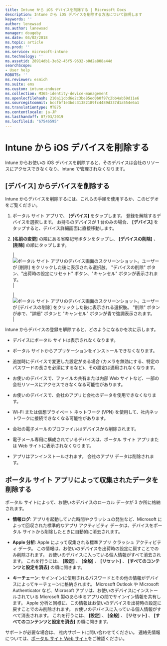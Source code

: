 ```yaml
---
title: Intune から iOS デバイスを削除する | Microsoft Docs
description: Intune から iOS デバイスを削除する方法について説明します
keywords: ''
author: lenewsad
ms.author: lanewsad
manager: dougeby
ms.date: 04/02/2018
ms.topic: article
ms.prod: ''
ms.service: microsoft-intune
ms.technology: ''
ms.assetid: 28914db1-3e62-45f5-9632-b0d2a808a44d
searchScope:
- User help
ROBOTS: ''
ms.reviewer: esmich
ms.suite: ems
ms.custom: intune-enduser
ms.collection: M365-identity-device-management
ms.openlocfilehash: 210a11cbd6e2c3be85ed0b0f97c2bb4ab59d11e6
ms.sourcegitcommit: bccfbf1e3bdc31382189fc4489d337d1a554e6a1
ms.translationtype: MTE75
ms.contentlocale: ja-JP
ms.lasthandoff: 07/03/2019
ms.locfileid: "67546595"
---
```

# <a name="remove-your-ios-device-from-intune"></a>Intune から iOS デバイスを削除する

Intune からお使いの iOS デバイスを削除すると、そのデバイスは会社のリソースにアクセスできなくなり、Intune で管理されなくなります。


## <a name="removing-the-device-from-my-devices"></a>[デバイス] からデバイスを削除する

Intune からデバイスを削除するには、これらの手順を使用するか、このビデオをご覧ください。


1. ポータル サイト アプリで、 **[デバイス]** をタップします。 登録を解除するデバイスを選択します。 お持ちのデバイスが 1 台のみの場合、 **[デバイス]** をタップすると、デバイス詳細画面に直接移動します。

2. **[名前の変更]** の隣にある省略記号ボタンをタップし、 **[デバイスの削除]** 、 **[削除]** の順にタップします。  

    |![ポータル サイト アプリのデバイス画面のスクリーンショット。ユーザーが [削除] をクリックした後に表示される選択肢。 "デバイスの削除" ボタン、"出荷時の設定にリセット" ボタン、"キャンセル" ボタンが表示されます。](/intune-user-help/media/cp_ios_unenroll_after_1804_001.png)|

    |![ポータル サイト アプリのデバイス画面のスクリーンショット。ユーザーが [デバイスの削除] をクリックした後に表示される選択肢。 "削除" ボタンが赤で、"詳細" ボタンと "キャンセル" ボタンが青で強調表示されます。](/intune-user-help/media/cp_ios_unenroll_after_1804_002.png)|


  Intune からデバイスの登録を解除すると、どのようになるかを次に示します。

  - デバイスにポータル サイトは表示されなくなります。

  - ポータル サイトからアプリケーションをインストールできなくなります。

  - 追加時にデバイスで変更した設定がある場合 (カメラを無効にする、特定のパスワードの長さを必須にするなど)、その設定は適用されなくなります。

  - お使いのデバイスで、ファイルの共有または内部 Web サイトなど、一部の会社リソースにアクセスできなくなる可能性があります。

  - お使いのデバイスで、会社のアプリと会社のデータを使用できなくなります。

  - Wi-Fi または仮想プライベート ネットワーク (VPN) を使用して、社内ネットワークに接続できなくなる可能性があります。

  - 会社の電子メールのプロファイルはデバイスから削除されます。

  - 電子メール専用に構成されているデバイスは、ポータル サイト アプリまたは Web サイトに表示されなくなります。
  
  - アプリはアンインストールされます。 会社のアプリ データは削除されます。

## <a name="removing-data-collected-by-the-company-portal-app"></a>ポータル サイト アプリによって収集されたデータを削除する

ポータル サイトによって、お使いのデバイスのローカル データが 3 か所に格納されます。

- **情報ログ**: アプリを起動していた時間やクラッシュの発生など、Microsoft によって回収された標準的なアプリ アクティビティ データは、デバイスをポータル サイトから削除したときに自動的に消去されます。

- **Apple 分析**: Apple によって収集される標準アプリ クラッシュ アクティビティ データ。 この情報は、お使いのデバイスを出荷時の設定に戻すことでのみ削除されます。 お使いのデバイスに入っている個人情報がすべて消去されます。 これを行うには、 **[設定]** 、 **[全般]** 、 **[リセット]** 、 **[すべてのコンテンツと設定を消去]** の順に開きます。

- **キーチェーン**: サインインに使用されるパスワードとその他の情報がデバイスによってキーチェーンに格納されます。 Microsoft Outlook や Microsoft Authenticator など、Microsoft アプリは、お使いのデバイスにインストールされている Microsoft 製のあらゆるアプリの間でサインイン情報を共有します。 Apple 分析と同様に、この情報はお使いのデバイスを出荷時の設定に戻すことでのみ削除されます。 お使いのデバイスに入っている個人情報がすべて消去されます。 これを行うには、 **[設定]** 、 **[全般]** 、 **[リセット]** 、 **[すべてのコンテンツと設定を消去]** の順に開きます。


サポートが必要な場合は、 社内サポートに問い合わせてください。 連絡先情報については、[ポータル サイト Web サイト](https://go.microsoft.com/fwlink/?linkid=2010980)をご確認ください。
